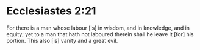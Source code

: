 # Ecclesiastes 2:21

For there is a man whose labour [is] in wisdom, and in knowledge, and in equity; yet to a man that hath not laboured therein shall he leave it [for] his portion. This also [is] vanity and a great evil.
